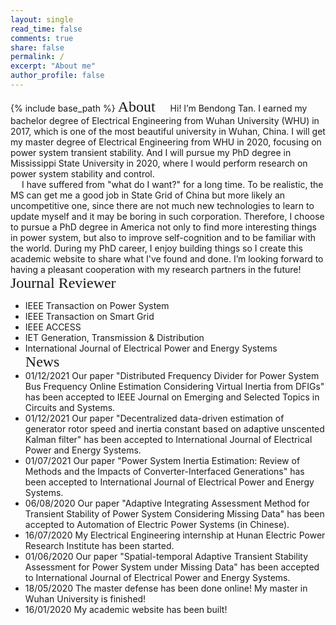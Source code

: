 ```yaml
---
layout: single
read_time: false
comments: true
share: false
permalink: /
excerpt: "About me"
author_profile: false
---
```

{% include base_path %}
<font face="微软雅黑" size="5"> About </font> 
&emsp; Hi! I’m Bendong Tan. I earned my bachelor degree of Electrical Engineering from Wuhan University (WHU) in 2017, which is one of the most beautiful university in Wuhan, China. I will get my master degree of Electrical Engineering from WHU in 2020, focusing on power system transient stability. And I will pursue my PhD degree in Mississippi State University in 2020, where I would perform research on power system stability and control.   
&emsp; I have suffered from "what do I want?" for a long time. To be realistic, the MS can get me a good job in State Grid of China but more likely an uncompetitive one, since there are not much new technologies to learn to update myself and it may be boring in such corporation. Therefore, I choose to pursue a PhD degree in America not only to find more interesting things in power system, but also to improve self-cognition and to be familiar with the world. During my PhD career, I enjoy building things so I create this academic website to share what I've found and done. I’m looking forward to having a pleasant cooperation with my research partners in the future!   
<font face="微软雅黑" size="5"> Journal Reviewer </font> 
* IEEE Transaction on Power System
* IEEE Transaction on Smart Grid
* IEEE ACCESS
* IET Generation, Transmission & Distribution
* International Journal of Electrical Power and Energy Systems  
<font face="微软雅黑" size="5"> News </font> 
* 01/12/2021 Our paper "Distributed Frequency Divider for Power System Bus Frequency Online Estimation Considering Virtual Inertia from DFIGs" has been accepted to IEEE Journal on Emerging and Selected Topics in Circuits and Systems.
* 01/12/2021 Our paper "Decentralized data-driven estimation of generator rotor speed and inertia constant based on adaptive unscented Kalman filter" has been accepted to International Journal of Electrical Power and Energy Systems.
* 01/07/2021 Our paper "Power System Inertia Estimation: Review of Methods and the Impacts of Converter-Interfaced Generations" has been accepted to International Journal of Electrical Power and Energy Systems.
* 06/08/2020 Our paper "Adaptive Integrating Assessment Method for Transient Stability of Power System Considering Missing Data" has been accepted to Automation of Electric Power Systems (in Chinese).
* 16/07/2020 My Electrical Engineering internship at Hunan Electric Power Research Institute has been started.
* 01/06/2020 Our paper "Spatial-temporal Adaptive Transient Stability Assessment for Power System under Missing Data" has been accepted to International Journal of Electrical Power and Energy Systems.
* 18/05/2020 The master defense has been done online! My master in Wuhan University is finished!
* 16/01/2020 My academic website has been built!

